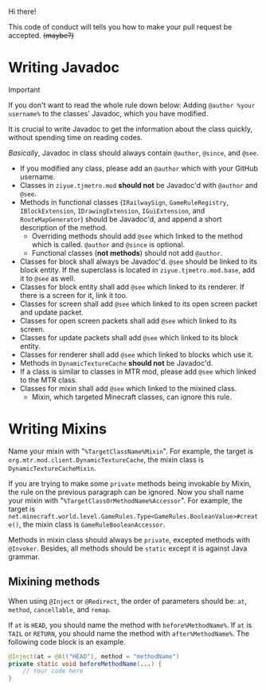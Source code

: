 Hi there!

This code of conduct will tells you how to make your pull request be accepted. ~~(maybe?)~~

# Writing Javadoc

> [!IMPORTANT]
> If you don't want to read the whole rule down below: Adding `@author %your username%` to the classes' Javadoc, which you have modified.

It is crucial to write Javadoc to get the information about the class quickly, without spending time on reading codes.

_Basically_, Javadoc in class should always contain `@author`, `@since`, and `@see`.

* If you modified any class, please add an `@author` which with your GitHub username.
* Classes in `ziyue.tjmetro.mod` **should not** be Javadoc'd with `@author` and `@see`.
* Methods in functional classes (`IRailwaySign`, `GameRuleRegistry`, `IBlockExtension`, `IDrawingExtension`, `IGuiExtension`, and `RouteMapGenerator`) should be Javadoc'd, and append a short description of the method.
    * Overriding methods should add `@see` which linked to the method which is called. `@author` and `@since` is optional.
    * Functional classes (**not methods**) should not add `@author`.
* Classes for block shall always be Javadoc'd. `@see` should be linked to its block entity. If the superclass is located in `ziyue.tjmetro.mod.base`, add it to `@see` as well.
* Classes for block entity shall add `@see` which linked to its renderer. If there is a screen for it, link it too.
* Classes for screen shall add `@see` which linked to its open screen packet and update packet.
* Classes for open screen packets shall add `@see` which linked to its screen.
* Classes for update packets shall add `@see` which linked to its block entity.
* Classes for renderer shall add `@see` which linked to blocks which use it.
* Methods in `DynamicTextureCache` **should not** be Javadoc'd.
* If a class is similar to classes in MTR mod, please add `@see` which linked to the MTR class.
* Classes for mixin shall add `@see` which linked to the mixined class.
    * Mixin, which targeted Minecraft classes, can ignore this rule.

# Writing Mixins

Name your mixin with "`%TargetClassName%Mixin`". For example, the target is `org.mtr.mod.client.DynamicTextureCache`, the mixin class is `DynamicTextureCacheMixin`.

If you are trying to make some `private` methods being invokable by Mixin, the rule on the previous paragraph can be ignored. Now you shall name your mixin with "`%TargetClassOrMethodName%Accessor`". For example, the target is `net.minecraft.world.level.GameRules.Type<GameRules.BooleanValue>#create()`, the mixin class is `GameRuleBooleanAccessor`.

Methods in mixin class should always be `private`, excepted methods with `@Invoker`. Besides, all methods should be `static` except it is against Java grammar.

## Mixining methods

When using `@Inject` or `@Redirect`, the order of parameters should be: `at`, `method`, `cancellable`, and `remap`.

If `at` is `HEAD`, you should name the method with `before%MethodName%`. If `at` is `TAIL` or `RETURN`, you should name the method with `after%MethodName%`. The following code block is an example.

```java
@Inject(at = @At("HEAD"), method = "methodName")
private static void beforeMethodName(...) {
    // Your code here
}
```
